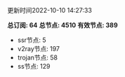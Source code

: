 更新时间2022-10-10 14:27:33

**总订阅: 64**
**总节点: 4510**
**有效节点: 389**
- ssr节点: 5
- v2ray节点: 197
- trojan节点: 58
- ss节点: 129
